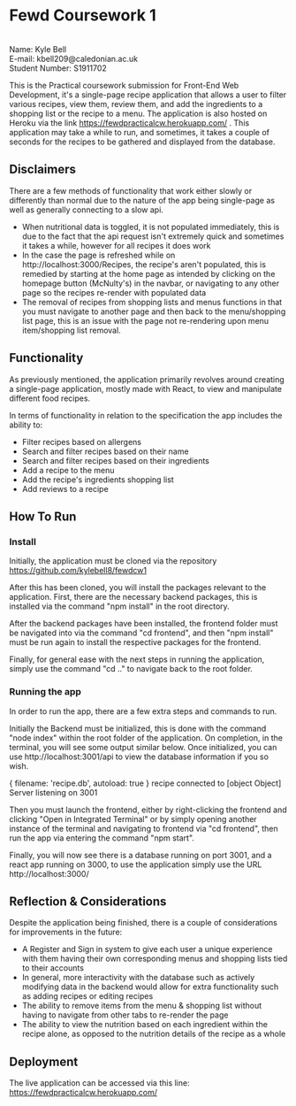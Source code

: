 # Fewd Coursework 1 
<br>
Name: Kyle Bell<br>
E-mail: kbell209@caledonian.ac.uk<br>
Student Number: S1911702<br>

This is the Practical coursework submission for Front-End Web Development, it's a single-page recipe application that allows a user to filter various recipes, view them, review them, and add the ingredients to a shopping list or the recipe to a menu. The application is also hosted on Heroku via the link https://fewdpracticalcw.herokuapp.com/ . This application may take a while to run, and sometimes, it takes a couple of seconds for the recipes to be gathered and displayed from the database. 

## Disclaimers
There are a few methods of functionality that work either slowly or differently than normal due to the nature of the app being single-page as well as generally connecting to a slow api.
* When nutritional data is toggled, it is not populated immediately, this is due to the fact that the api request isn't extremely quick and sometimes it takes a while, however for all recipes it does work
* In the case the page is refreshed while on http://localhost:3000/Recipes, the recipe's aren't populated, this is remedied by starting at the home page as intended by clicking on the homepage button (McNulty's) in the navbar, or navigating to any other page so the recipes re-render with populated data 
* The removal of recipes from shopping lists and menus functions in that you must navigate to another page and then back to the menu/shopping list page, this is an issue with the page not re-rendering upon menu item/shopping list removal.

## Functionality
As previously mentioned, the application primarily revolves around creating a single-page application, mostly made with React, to view and manipulate different food recipes.

In terms of functionality in relation to the specification the app includes the ability to:
* Filter recipes based on allergens
* Search and filter recipes based on their name
* Search and filter recipes based on their ingredients
* Add a recipe to the menu
* Add the recipe's ingredients shopping list
* Add reviews to a recipe

## How To Run
### Install

Initially, the application must be cloned via the repository https://github.com/kylebell8/fewdcw1

After this has been cloned, you will install the packages relevant to the application. First, there are the necessary backend packages, this is installed via the command "npm install" in the root directory.

After the backend packages have been installed, the frontend folder must be navigated into via the command "cd frontend", and then "npm install" must be run again to install the respective packages for the frontend.

Finally, for general ease with the next steps in running the application, simply use the command "cd .." to navigate back to the root folder.

### Running the app

In order to run the app, there are a few extra steps and commands to run. 

Initially the Backend must be initialized, this is done with the command "node index" within the root folder of the application. On completion, in the terminal, you will see some output similar below. Once initialized, you can use http://localhost:3001/api to view the database information if you so wish.

{ filename: 'recipe.db', autoload: true }
recipe connected to [object Object]
Server listening on 3001

Then you must launch the frontend, either by right-clicking the frontend and clicking "Open in Integrated Terminal" or by simply opening another instance of the terminal and navigating to frontend via "cd frontend", then run the app via entering the command "npm start".

Finally, you will now see there is a database running on port 3001, and a react app running on 3000, to use the application simply use the URL http://localhost:3000/

## Reflection & Considerations
Despite the application being finished, there is a couple of considerations for improvements in the future:

* A Register and Sign in system to give each user  a unique experience with them having their own corresponding menus and shopping lists tied to their accounts
* In general, more interactivity with the  database such as actively modifying data in the backend would allow for extra functionality such as adding recipes or editing recipes
* The ability to remove items from the menu & shopping list without having to navigate from other tabs to re-render the page
* The ability to view the nutrition based on each ingredient within the recipe alone, as opposed to the nutrition details of the recipe as a whole

## Deployment 
The live application can be accessed via this line:<br />
https://fewdpracticalcw.herokuapp.com/<br />